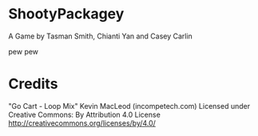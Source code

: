 # ShootyPackagey
A Game by Tasman Smith, Chianti Yan and Casey Carlin

pew pew


# Credits

"Go Cart - Loop Mix" Kevin MacLeod (incompetech.com)
Licensed under Creative Commons: By Attribution 4.0 License
http://creativecommons.org/licenses/by/4.0/